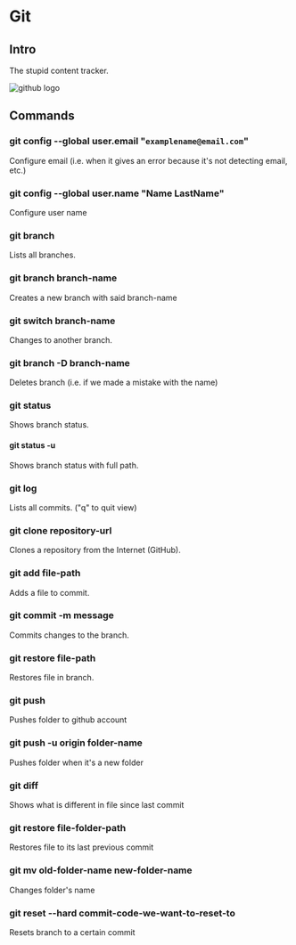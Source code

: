 # Git

## Intro

The stupid content tracker.

![github logo](https://media2.giphy.com/media/v1.Y2lkPTc5MGI3NjExZ2J1cWVtM2dtYWg5ZXNkNGlqa3d4OXZmYWM5MzBuZ3ZzeGF3YjN0cyZlcD12MV9pbnRlcm5hbF9naWZfYnlfaWQmY3Q9Zw/du3J3cXyzhj75IOgvA/giphy.gif)

## Commands

### git config --global user.email "`examplename@email.com`"
Configure email (i.e. when it gives an error because it's not detecting email, etc.)
### git config --global user.name "Name LastName"
Configure user name
### git branch
Lists all branches.
### git branch branch-name
Creates a new branch with said branch-name
### git switch branch-name
Changes to another branch.
### git branch -D branch-name
Deletes branch (i.e. if we made a mistake with the name)
### git status
Shows branch status.
#### git status -u
Shows branch status with full path.
### git log
Lists all commits. ("q" to quit view)
### git clone repository-url
Clones a repository from the Internet (GitHub).
### git add file-path
Adds a file to commit.
### git commit -m message
Commits changes to the branch.
### git restore file-path
Restores file in branch.
### git push
Pushes folder to github account
### git push -u origin folder-name
Pushes folder when it's a new folder
### git diff
Shows what is different in file since last commit
### git restore file-folder-path
Restores file to its last previous commit
### git mv old-folder-name new-folder-name
Changes folder's name
### git reset --hard commit-code-we-want-to-reset-to
Resets branch to a certain commit
